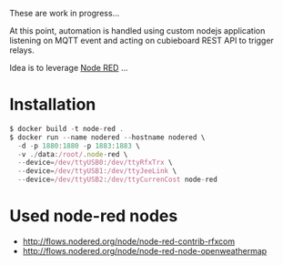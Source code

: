 
These are work in progress...

At this point, automation is handled using custom nodejs application listening on MQTT event and acting on cubieboard REST API to trigger relays.

Idea is to leverage [Node RED](http://nodered.org)
...


Installation
============

```js
$ docker build -t node-red .
$ docker run --name nodered --hostname nodered \
  -d -p 1880:1880 -p 1883:1883 \
  -v ./data:/root/.node-red \
  --device=/dev/ttyUSB0:/dev/ttyRfxTrx \
  --device=/dev/ttyUSB1:/dev/ttyJeeLink \
  --device=/dev/ttyUSB2:/dev/ttyCurrenCost node-red
```

Used node-red nodes
===================

* http://flows.nodered.org/node/node-red-contrib-rfxcom
* http://flows.nodered.org/node/node-red-node-openweathermap
